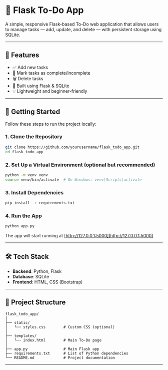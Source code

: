 # 📝 Flask To-Do App

A simple, responsive Flask-based To-Do web application that allows users to manage tasks — add, update, and delete — with persistent storage using SQLite.

---

## 📂 Features

- ✅ Add new tasks
- 📝 Mark tasks as complete/incomplete
- 🗑️ Delete tasks
- 🧠 Built using Flask & SQLite
- 💡 Lightweight and beginner-friendly

---

## 🚀 Getting Started

Follow these steps to run the project locally:

### 1. Clone the Repository

```bash
git clone https://github.com/yourusername/flask_todo_app.git
cd flask_todo_app
```

### 2. Set Up a Virtual Environment (optional but recommended)

```bash
python -m venv venv
source venv/bin/activate  # On Windows: venv\Scripts\activate
```

### 3. Install Dependencies

```bash
pip install -r requirements.txt
```

### 4. Run the App

```bash
python app.py
```

The app will start running at [http://127.0.0.1:5000](http://127.0.0.1:5000)

---

## 🛠 Tech Stack

- **Backend**: Python, Flask
- **Database**: SQLite
- **Frontend**: HTML, CSS (Bootstrap)

---

## 📁 Project Structure

```
flask_todo_app/
│
├── static/
│   └── styles.css        # Custom CSS (optional)
│
├── templates/
│   └── index.html        # Main To-Do page
│
├── app.py                # Main Flask app
├── requirements.txt      # List of Python dependencies
└── README.md             # Project documentation
```

---
